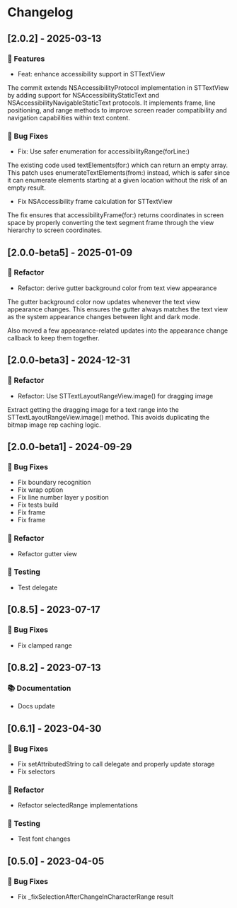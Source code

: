 # Changelog

## [2.0.2] - 2025-03-13

### 🚀 Features

- Feat: enhance accessibility support in STTextView

The commit extends NSAccessibilityProtocol implementation in STTextView by adding
support for NSAccessibilityStaticText and NSAccessibilityNavigableStaticText
protocols. It implements frame, line positioning, and range methods to improve
screen reader compatibility and navigation capabilities within text content.

### 🐛 Bug Fixes

- Fix: Use safer enumeration for accessibilityRange(forLine:)

The existing code used textElements(for:) which can return an empty array. This patch uses enumerateTextElements(from:) instead, which is safer since it can enumerate elements starting at a given location without the risk of an empty result.
- Fix NSAccessibility frame calculation for STTextView

The fix ensures that accessibilityFrame(for:) returns coordinates in screen space
by properly converting the text segment frame through the view hierarchy to screen
coordinates.

## [2.0.0-beta5] - 2025-01-09

### 🚜 Refactor

- Refactor: derive gutter background color from text view appearance

The gutter background color now updates whenever the text view appearance
changes. This ensures the gutter always matches the text view as the system
appearance changes between light and dark mode.

Also moved a few appearance-related updates into the appearance change
callback to keep them together.

## [2.0.0-beta3] - 2024-12-31

### 🚜 Refactor

- Refactor: Use STTextLayoutRangeView.image() for dragging image

Extract getting the dragging image for a text range into the
STTextLayoutRangeView.image() method. This avoids duplicating the bitmap
image rep caching logic.

## [2.0.0-beta1] - 2024-09-29

### 🐛 Bug Fixes

- Fix boundary recognition
- Fix wrap option
- Fix line number layer y position
- Fix tests build
- Fix frame
- Fix frame

### 🚜 Refactor

- Refactor gutter view

### 🧪 Testing

- Test delegate

## [0.8.5] - 2023-07-17

### 🐛 Bug Fixes

- Fix clamped range

## [0.8.2] - 2023-07-13

### 📚 Documentation

- Docs update

## [0.6.1] - 2023-04-30

### 🐛 Bug Fixes

- Fix setAttributedString to call delegate and properly update storage
- Fix selectors

### 🚜 Refactor

- Refactor selectedRange implementations

### 🧪 Testing

- Test font changes

## [0.5.0] - 2023-04-05

### 🐛 Bug Fixes

- Fix _fixSelectionAfterChangeInCharacterRange result

